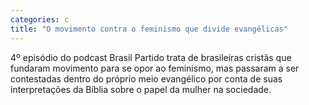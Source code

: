 ```yaml
---
categories: c
title: "O movimento contra o feminismo que divide evangélicas"
---
```

4º episódio do podcast Brasil Partido trata de brasileiras cristãs que fundaram movimento para se opor ao feminismo, mas passaram a ser contestadas dentro do próprio meio evangélico por conta de suas interpretações da Bíblia sobre o papel da mulher na sociedade.